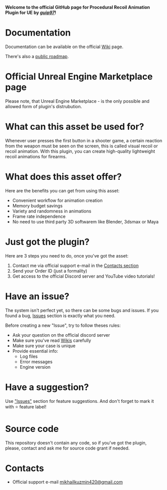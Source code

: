 **Welcome to the official GitHub page for Procedural Recoil Animation Plugin for UE by *[guip97](https://github.com/guip97)*!**

# Documentation
Documentation can be available on the official [Wiki](https://github.com/guip97/ProceduralRecoilAnimationSystem/wiki) page.

There's also a [public roadmap](https://github.com/guip97/ProceduralRecoilAnimationSystem/projects/1).

# Official Unreal Engine Marketplace page
Please note, that Unreal Engine Marketplace - is the only possible and allowed form of plugin's distrubution.

# What can this asset be used for?

Whenever user presses the first button in a shooter game, a certain reaction from the weapon must be seen on the screen, this is called visual recoil or recoil animation.
With this plugin, you can create high-quality lightweight recoil animations for firearms.

# What does this asset offer?
Here are the benefits you can get from using this asset:
- Convenient workflow for animation creation
- Memory budget savings
- Variety and randomness in animations
- Frame rate independence
- No need to use third party 3D softwarem like Blender, 3dsmax or Maya

# Just got the plugin?
Here are 3 steps you need to do, once you've got the asset:
1. Contact me via official support e-mail in the [Contacts section](#contacts)
2. Send your Order ID (just a formality)
3. Get access to the official Discord server and YouTube video tutorials!

# Have an issue?
The system isn't perfect yet, so there can be some bugs and issues. If you found a bug, [Issues](https://github.com/guip97/ProceduralRecoilAnimationSystem/issues) section is exactly what you need.

Before creating a new "Issue", try to follow theses rules:
- Ask your question on the official discord server
- Make sure you've read [Wikis](https://github.com/guip97/ProceduralRecoilAnimationSystem/wiki) carefully
- Make sure your case is unique
- Provide essential info:
  - Log files
  - Error messages
  - Engine version

# Have a suggestion?
Use ["Issues"](https://github.com/guip97/ProceduralRecoilAnimationSystem/issues) section for feature suggestions.
And don't forget to mark it with ⭐ feature label!

# Source code
This repository doesn't contain any code, so if you've got the plugin, please, contact and ask me for source code grant if needed.

# Contacts
- Official support e-mail [mikhailkuzmin420@gmail.com](mailto:mikhailkuzmin420@gmail.com?subject=[GitHub]%20Procedural%20Recoil%20Animation)
